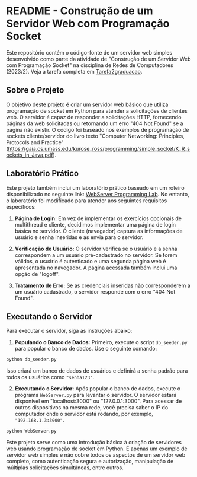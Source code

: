 # README - Construção de um Servidor Web com Programação Socket

Este repositório contém o código-fonte de um servidor web simples desenvolvido como parte da atividade de "Construção de um Servidor Web com Programação Socket" na disciplina de Redes de Computadores (2023/2). Veja a tarefa completa em [Tarefa2graduacao](./github/Tarefa2graduacao.pdf).

## Sobre o Projeto

O objetivo deste projeto é criar um servidor web básico que utiliza programação de socket em Python para atender a solicitações de clientes web. O servidor é capaz de responder a solicitações HTTP, fornecendo páginas da web solicitadas ou retornando um erro "404 Not Found" se a página não existir. O código foi baseado nos exemplos de programação de sockets cliente/servidor do livro texto "Computer Networking: Principles, Protocols and Practice" (https://gaia.cs.umass.edu/kurose_ross/programming/simple_socket/K_R_sockets_in_Java.pdf).

## Laboratório Prático

Este projeto também inclui um laboratório prático baseado em um roteiro disponibilizado no seguinte link: [WebServer Programming Lab](https://gaia.cs.umass.edu/kurose_ross/programming/Python_code_only/WebServer_programming_lab_only.pdf). No entanto, o laboratório foi modificado para atender aos seguintes requisitos específicos:

1. **Página de Login:** Em vez de implementar os exercícios opcionais de multithread e cliente, decidimos implementar uma página de login básica no servidor. O cliente (navegador) captura as informações de usuário e senha inseridas e as envia para o servidor.

2. **Verificação de Usuário:** O servidor verifica se o usuário e a senha correspondem a um usuário pré-cadastrado no servidor. Se forem válidos, o usuário é autenticado e uma segunda página web é apresentada no navegador. A página acessada também inclui uma opção de "logoff".

3. **Tratamento de Erro:** Se as credenciais inseridas não corresponderem a um usuário cadastrado, o servidor responde com o erro "404 Not Found".

## Executando o Servidor

Para executar o servidor, siga as instruções abaixo:

1. **Populando o Banco de Dados:** Primeiro, execute o script `db_seeder.py` para popular o banco de dados. Use o seguinte comando:

```python
python db_seeder.py
```

Isso criará um banco de dados de usuários e definirá a senha padrão para todos os usuários como `"senha123"`.

2. **Executando o Servidor:** Após popular o banco de dados, execute o programa `WebServer.py` para levantar o servidor. O servidor estará disponível em "localhost:3000" ou "127.0.0.1:3000". Para acessar de outros dispositivos na mesma rede, você precisa saber o IP do computador onde o servidor está rodando, por exemplo, `"192.168.1.3:3000"`.

```python
python WebServer.py
```

Este projeto serve como uma introdução básica à criação de servidores web usando programação de socket em Python. É apenas um exemplo de servidor web simples e não cobre todos os aspectos de um servidor web completo, como autenticação segura e autorização, manipulação de múltiplas solicitações simultâneas, entre outros.
